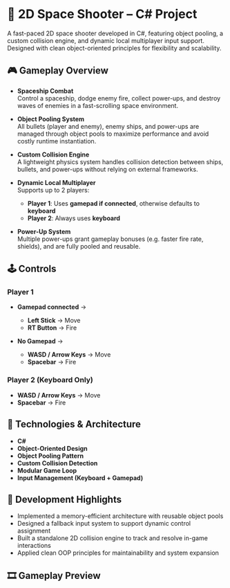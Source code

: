 # 🚀 2D Space Shooter – C# Project

A fast-paced 2D space shooter developed in C#, featuring object pooling, a custom collision engine, and dynamic local multiplayer input support. Designed with clean object-oriented principles for flexibility and scalability.

## 🎮 Gameplay Overview

- **Spaceship Combat**  
  Control a spaceship, dodge enemy fire, collect power-ups, and destroy waves of enemies in a fast-scrolling space environment.

- **Object Pooling System**  
  All bullets (player and enemy), enemy ships, and power-ups are managed through object pools to maximize performance and avoid costly runtime instantiation.

- **Custom Collision Engine**  
  A lightweight physics system handles collision detection between ships, bullets, and power-ups without relying on external frameworks.

- **Dynamic Local Multiplayer**  
  Supports up to 2 players:
  - **Player 1**: Uses **gamepad if connected**, otherwise defaults to **keyboard**
  - **Player 2**: Always uses **keyboard**

- **Power-Up System**  
  Multiple power-ups grant gameplay bonuses (e.g. faster fire rate, shields), and are fully pooled and reusable.

## 🕹️ Controls

### Player 1
- **Gamepad connected** →  
  - **Left Stick** → Move  
  - **RT Button** → Fire

- **No Gamepad** →  
  - **WASD / Arrow Keys** → Move  
  - **Spacebar** → Fire

### Player 2 (Keyboard Only)
- **WASD / Arrow Keys** → Move  
- **Spacebar** → Fire

## 🧱 Technologies & Architecture

- **C#**
- **Object-Oriented Design**
- **Object Pooling Pattern**
- **Custom Collision Detection**
- **Modular Game Loop**
- **Input Management (Keyboard + Gamepad)**

## 🎯 Development Highlights

- Implemented a memory-efficient architecture with reusable object pools  
- Designed a fallback input system to support dynamic control assignment  
- Built a standalone 2D collision engine to track and resolve in-game interactions  
- Applied clean OOP principles for maintainability and system expansion

## 🎞️ Gameplay Preview
